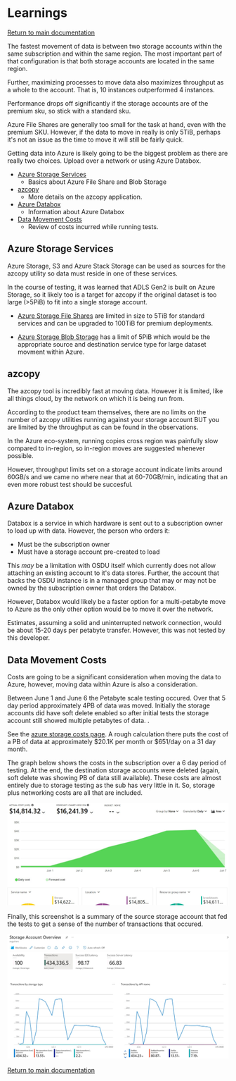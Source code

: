 # Learnings

[Return to main documentation](../README.md#additional-documents)

The fastest movement of data is between two storage accounts within the same subscription and within the same region. The most important part of that configuration is that both storage accounts are located in the same region. 

Further, maximizing processes to move data also maximizes throughput as a whole to the account. That is, 10 instances outperformed 4 instances.

Performance drops off significantly if the storage accounts are of the premium sku, so stick with a standard sku.

Azure File Shares are generally too small for the task at hand, even with the premium SKU. However, if the data to move in really is only 5TiB, perhaps it's not an issue as the time to move it will still be fairly quick. 

Getting data into Azure is likely going to be the biggest problem as there are really two choices. Upload over a network or using Azure Databox. 

- [Azure Storage Services](#azure-storage-services)
    - Basics about Azure File Share and Blob Storage
- [azcopy](#azcopy)
    - More details on the azcopy application.
- [Azure Databox](#azure-databox)
    - Information about Azure Databox
- [Data Movement Costs](#data-movement-costs)
    - Review of costs incurred while running tests. 

## Azure Storage Services

Azure Storage, S3 and Azure Stack Storage can be used as sources for the azcopy utility so data must reside in one of these services. 

In the course of testing, it was learned that ADLS Gen2 is built on Azure Storage, so it likely too is a target for azcopy if the original dataset is too large (>5PiB) to fit into a single storage account.

- [Azure Storage File Shares](https://docs.microsoft.com/en-us/azure/storage/files/storage-files-scale-targets) are limited in size to 5TiB for standard services and can be upgraded to 100TiB for premium deployments. 

- [Azure Storage Blob Storage](https://docs.microsoft.com/en-us/azure/storage/common/scalability-targets-standard-account) has a limit of 5PiB which would be the appropriate source and destination service type for large dataset movment within Azure. 

## azcopy

The azcopy tool is incredibly fast at moving data. However it is limited, like all things cloud, by the network on which it is being run from. 

According to the product team themselves, there are no limits on the number of azcopy utilities running against your storage account BUT you are limited by the throughput as can be found in the observations. 

In the Azure eco-system, running copies cross region was painfully slow compared to in-region, so in-region moves are suggested whenever possible. 

However, throughput limits set on a storage account indicate limits around 60GB/s and we came no where near that at 60-70GB/min, indicating that an even more robust test should be succesful.  

## Azure Databox

Databox is a service in which hardware is sent out to a subscription owner to load up with data. However, the person who orders it:

- Must be the subscription owner
- Must have a storage account pre-created to load 

This *may* be a limitation with OSDU itself which currently does not allow attaching an existing account to it's data stores. Further, the account that backs the OSDU instance is in a managed group that may or may not be owned by the subscription owner that orders the Databox. 

However, Databox would likely be a faster option for a multi-petabyte move to Azure as the only other option would be to move it over the network. 

Estimates, assuming a solid and uninterrupted network connection, would be about 15-20 days per petabyte transfer. However, this was not tested by this developer.  

## Data Movement Costs

Costs are going to be a significant consideration when moving the data to Azure, however, moving data within Azure is also a consideration.

Between June 1 and June 6 the Petabyte scale testing occured. Over that 5 day period approximately 4PB of data was moved. Initially the storage accounts did have soft delete enabled so after initial tests the storage account still showed multiple petabytes of data. .

See the [azure storage costs page](https://azure.microsoft.com/en-us/pricing/details/storage/blobs/). A rough calculation there puts the cost of a PB of data at approximately $20.1K per month or $651/day on a 31 day month. 

The graph below shows the costs in the subscription over a 6 day period of testing. At the end, the destination storage accounts were deleted (again, soft delete was showing PB of data still available). These costs are almost entirely due to storage testing as the sub has very little in it. So, storage plus networking costs are all that are included. 

![costs](./images/pbmovecosts.jpg)

Finally, this screenshot is a summary of the source storage account that fed the tests to get a sense of the number of transactions that occured. 

![source transactions](./images/source_transactions.jpg)


[Return to main documentation](../README.md#additional-documents)
